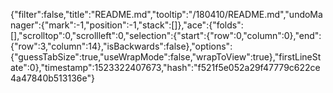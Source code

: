 {"filter":false,"title":"README.md","tooltip":"/180410/README.md","undoManager":{"mark":-1,"position":-1,"stack":[]},"ace":{"folds":[],"scrolltop":0,"scrollleft":0,"selection":{"start":{"row":0,"column":0},"end":{"row":3,"column":14},"isBackwards":false},"options":{"guessTabSize":true,"useWrapMode":false,"wrapToView":true},"firstLineState":0},"timestamp":1523322407673,"hash":"f521f5e052a29f47779c622ce4a47840b513136e"}